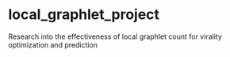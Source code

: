 # local_graphlet_project
Research into the effectiveness of local graphlet count for virality optimization and prediction
